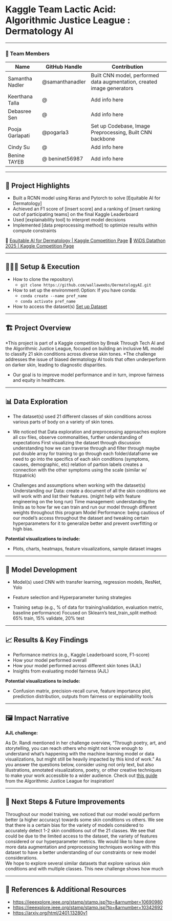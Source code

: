 # Kaggle Team Lactic Acid: Algorithmic Justice League : Dermatology AI

---

### **👥 Team Members**

| Name | GitHub Handle | Contribution |
| ----- | ----- | ----- |
| Samantha Nadler | @samanthanadler  | Built CNN model, performed data augmentation, created image generators |
| Keerthana Talla | @ |  Add info here   |
| Debasree Sen | @ | Add info here |
| Pooja Garlapati | @pogarla3 | Set up Codebase, Image Preprocessing, Built CNN backbone
| Cindy Su |  @ |  Add info here | 
| Benine TAYEB | @ beninet56987 | Add info here |


---

## **🎯 Project Highlights**

* Built a RCNN model using Keras and Pytorch to solve \[Equitable AI for Dermatology\]
* Achieved an F1 score of \[insert score\] and a ranking of \[insert ranking out of participating teams\] on the final Kaggle Leaderboard
* Used \[explainability tool\] to interpret model decisions
* Implemented \[data preprocessing method\] to optimize results within compute constraints

🔗 [Equitable AI for Dermatology | Kaggle Competition Page](https://www.kaggle.com/competitions/bttai-ajl-2025/overview)
🔗 [WiDS Datathon 2025 | Kaggle Competition Page](https://www.kaggle.com/competitions/widsdatathon2025/overview)

---

## **👩🏽‍💻 Setup & Execution**

* How to clone the repository\
  * ` git clone https://github.com/wallaweebs/DermatologyAI.git `
* How to set up the environment\ 
  Option: If you have conda:
  * `conda create --name pref_name`
  * `conda activate pref_name`
* How to access the dataset(s)  <a href="https://colab.research.google.com/drive/16LFhaqD3kE0ysUlQa5ci7FTxmX-U6hH-">Set up Dataset</a>  

---

## **🏗️ Project Overview**

*This project is part of a Kaggle competition by Break Through Tech AI and the Algorithmic Justice League, focused on building an inclusive ML model to classify 21 skin conditions across diverse skin tones.
*The challenge addresses the issue of biased dermatology AI tools that often underperform on darker skin, leading to diagnostic disparities.
* Our goal is to improve model performance and in turn, improve fairness and equity in healthcare.

---

## **📊 Data Exploration**

* The dataset(s) used 21 different classes of skin conditions across various parts of body on a variety of skin tones. 
* We noticed that Data exploration and preprocessing approaches
explore all csv files, observe commonalities, further understanding of expectations
First visualizing the dataset through discussion understanding how we can traverse through and filter through
maybe put double array for training to go through each folder/dataframe
we need to go into the specifics of each skin conditions (symptoms, causes, demographic, etc) relation of partion labels creates a connection with the other symptoms using the scale (similar w/ fitzpatrick)

* Challenges and assumptions when working with the dataset(s)
Understanding our Data: create a document of all the skin conditions we will work with and list their features. (might help with feature engineering on the long run)
Time management: understanding the limits as to how far we can train and run our model through different weights throughout this program
Model Performance: being cautious of our model’s access throughout the dataset and tweaking certain hyperparameters for it to generalize better and prevent overfitting or high bias. 

**Potential visualizations to include:**

* Plots, charts, heatmaps, feature visualizations, sample dataset images


---

## **🧠 Model Development**

* Model(s) used
CNN with transfer learning, regression models, ResNet, Yolo

* Feature selection and Hyperparameter tuning strategies

* Training setup (e.g., % of data for training/validation, evaluation metric, baseline performance)
Focused on Sklearn’s test_train_split method: 65% train, 15% validate, 20% test
---

## **📈 Results & Key Findings**

* Performance metrics (e.g., Kaggle Leaderboard score, F1-score)
* How your model performed overall
* How your model performed across different skin tones (AJL)
* Insights from evaluating model fairness (AJL)



**Potential visualizations to include:**
* Confusion matrix, precision-recall curve, feature importance plot, prediction distribution, outputs from fairness or explainability tools

---

## **🖼️ Impact Narrative**

**AJL challenge:**

As Dr. Randi mentioned in her challenge overview, “Through poetry, art, and storytelling, you can reach others who might not know enough to understand what’s happening with the machine learning model or data visualizations, but might still be heavily impacted by this kind of work.”
As you answer the questions below, consider using not only text, but also illustrations, annotated visualizations, poetry, or other creative techniques to make your work accessible to a wider audience.
Check out [this guide](https://drive.google.com/file/d/1kYKaVNR\_l7Abx2kebs3AdDi6TlPviC3q/view) from the Algorithmic Justice League for inspiration!

---

## **🚀 Next Steps & Future Improvements**
Throughout our model training, we noticed that our model would perform better (a higher accuracy) towards some skin conditions vs others. We see that there is a certain bias for the variety of models considered to accurately detect 1-2 skin conditions out of the 21 classes. We see that could be due to the limited access to the dataset, the variety of features considered or our hyperparameter metrics. 
We would like to have done more data augmentation and preprocessing techniques working with this dataset to have a better understanding of our constraints or new model considerations.  
We hope to explore several similar datasets that explore various skin conditions and with multiple classes. This new challenge shows how much 

---

## **📄 References & Additional Resources**

* https://ieeexplore.ieee.org/stamp/stamp.jsp?tp=&arnumber=10690980
* https://ieeexplore.ieee.org/stamp/stamp.jsp?tp=&arnumber=10342692
* https://arxiv.org/html/2401.13280v1




















